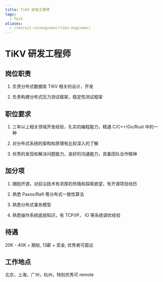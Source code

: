 ```yaml
---
title: TiKV 研发工程师
tags:
  - Tech
aliases:
  - /recruit-cn/engineer/tikv-engineer/
---
```


# TiKV 研发工程师

## 岗位职责

1. 负责分布式数据库 TiKV 相关的设计，开发

2. 负责构建分布式压力测试框架，稳定性测试框架

## 职位要求

1. 三年以上相关领域开发经验，扎实的编程能力，精通 C/C++/Go/Rust 中的一种

2. 对分布式系统的架构和原理有比较深入的了解

3. 优秀的发现和解决问题能力，良好的沟通能力，具备团队合作精神

## 加分项

1. 拥抱开源，对前沿技术有浓厚的热情和探索欲望，有开源项目经历

2. 熟悉 Paxos/Raft 等分布式一致性算法

3. 熟悉分布式事务模型

4. 熟悉操作系统底层知识，有 TCP/IP， IO 等系统调优经验

## 待遇

20K - 40K + 期权, 13薪 + 奖金, 优秀者可面议

## 工作地点

北京，上海，广州，杭州，特别优秀可 remote
